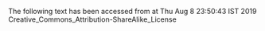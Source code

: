 The following text has been accessed from at Thu Aug 8 23:50:43 IST 2019
Creative_Commons_Attribution-ShareAlike_License
